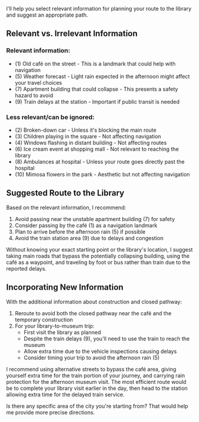 I'll help you select relevant information for planning your route to the library and suggest an appropriate path.

## Relevant vs. Irrelevant Information

### Relevant information:
- (1) Old café on the street - This is a landmark that could help with navigation
- (5) Weather forecast - Light rain expected in the afternoon might affect your travel choices
- (7) Apartment building that could collapse - This presents a safety hazard to avoid
- (9) Train delays at the station - Important if public transit is needed

### Less relevant/can be ignored:
- (2) Broken-down car - Unless it's blocking the main route
- (3) Children playing in the square - Not affecting navigation
- (4) Windows flashing in distant building - Not affecting routes
- (6) Ice cream event at shopping mall - Not relevant to reaching the library
- (8) Ambulances at hospital - Unless your route goes directly past the hospital
- (10) Mimosa flowers in the park - Aesthetic but not affecting navigation

## Suggested Route to the Library

Based on the relevant information, I recommend:
1. Avoid passing near the unstable apartment building (7) for safety
2. Consider passing by the café (1) as a navigation landmark
3. Plan to arrive before the afternoon rain (5) if possible
4. Avoid the train station area (9) due to delays and congestion

Without knowing your exact starting point or the library's location, I suggest taking main roads that bypass the potentially collapsing building, using the café as a waypoint, and traveling by foot or bus rather than train due to the reported delays.

## Incorporating New Information

With the additional information about construction and closed pathway:

1. Reroute to avoid both the closed pathway near the café and the temporary construction
2. For your library-to-museum trip:
   - First visit the library as planned
   - Despite the train delays (9), you'll need to use the train to reach the museum
   - Allow extra time due to the vehicle inspections causing delays
   - Consider timing your trip to avoid the afternoon rain (5)

I recommend using alternative streets to bypass the café area, giving yourself extra time for the train portion of your journey, and carrying rain protection for the afternoon museum visit. The most efficient route would be to complete your library visit earlier in the day, then head to the station allowing extra time for the delayed train service.

Is there any specific area of the city you're starting from? That would help me provide more precise directions.